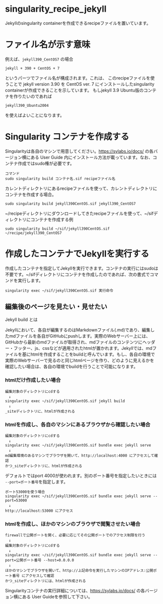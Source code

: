 # singularity_recipe_jekyll
Jekyllのsingularity containerを作成できるrecipeファイルを置いています。

# ファイル名が示す意味
例えば、`jekyll390_CentOS7` の場合

    jekyll + 390 + CentOS + 7

というパーツでファイル名が構成されます。これは、 このrecipeファイルを使うことで jekyll version 3.90 を CentOS ver. 7 にインストールしたsingularity containerが作成できることを示しています。 もしjekyll 3.9 Ubuntu版のコンテナを作りたいのであれば

    jekyll390_Ubuntu2004

を使えばよいことになります。

# Singularity コンテナを作成する
Singularityは各自のマシンで用意してください。https://sylabs.io/docs/ の各バージョン横にある User Guide 内にインストール方法が載っています。なお、コンテナ作成ではsudo権が必要です。

    コマンド
    sudo singularity build コンテナ名.sif recipeファイル名

カレントディレクトリにあるrecipeファイルを使って、カレントディレクトリにコンテナを作成する場合。

    sudo singularity build jekyll390CentOS.sif jekyll390_CentOS7

~/recipeディレクトリにダウンロードしてきたrecipeファイルを使って、~/sifディレクトリにコンテナを作成する例

    sudo singularity build ~/sif/jekyll390CentOS.sif ~/recipe/jekyll390_CentOS7

# 作成したコンテナでJekyllを実行する
作成したコンテナを指定してJekyllを実行できます。コンテナの実行にはsudoは不要です。~/sifディレクトリにコンテナを作成したのであれば、次の書式でコマンドを実行します。

    singularity exec ~/sif/jekyll390CentOS.sif 実行命令

## 編集後のページを見たい・見せたい
Jekyll build とは

Jekyllにおいて、各自が編集するのはMarkdownファイル(.md)であり、編集したmdファイルを各自がGitHubにpushします。実際のWebサーバー上には、GitHubから最新のmdファイルが取得され、mdファイルのコンテンツにヘッダー・フッター、js、cssなどが適用されたhtmlが置かれます。Jekyllでは、mdファイルを基にhtmlを作成することをbuildと呼んでいます。もし、各自の環境で実際のWebサーバーで見るのと同じhtmlページを作り、どのように見えるかを確認したい場合は、各自の環境でbuildを行うことで可能になります。

### htmlだけ作成したい場合

    編集対象のディレクトリにcdする
    　↓
    singularity exec ~/sif/jekyll390CentOS.sif jekyll build
    　↓
    _siteディレクトリに、htmlが作成される

### htmlを作成し、各自のマシンにあるブラウザから確認したい場合

    編集対象のディレクトリにcdする
    　↓
    singularity exec ~/sif/jekyll390CentOS.sif bundle exec jekyll serve
    　↓
    md編集環境のあるマシンでブラウザを開いて、http://localhost:4000 にアクセスして確認
    かつ_siteディレクトリに、htmlが作成される

デフォルトではport 4000が使われます。別のポート番号を指定したいときには `--port=ポート番号`を指定します。

    ボート53000を使う場合
    singularity exec ~/sif/jekyll390CentOS.sif bundle exec jekyll serve --port=53000
    　↓
    http://localhost:53000 にアクセス

### htmlを作成し、ほかのマシンのブラウザで閲覧させたい場合

    firewallで公開ポートを開く、必要に応じてその公開ポートでのアクセス制限を行う
    　↓
    編集対象のディレクトリにcdする
    　↓
    singularity exec ~/sif/jekyll390CentOS.sif bundle exec jekyll serve --port=公開ポート番号 --host=0.0.0.0
    　↓
    ほかのマシンでブラウザを開いて、http://上記命令を実行したマシンのIPアドレス:公開ポート番号 にアクセスして確認
    かつ_siteディレクトリには、htmlが作成される

Singularityコンテナの実行詳細については、https://sylabs.io/docs/ の各バージョン横にある User Guideを参照して下さい。
